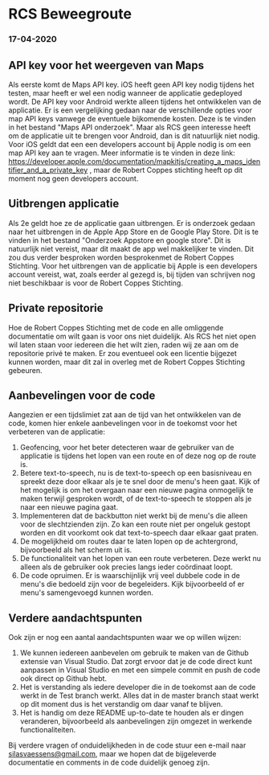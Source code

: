 # RCS Beweegroute

### 17-04-2020

## API key voor het weergeven van Maps 

Als eerste komt de Maps API key. iOS heeft geen API key nodig tijdens het testen, maar heeft er wel een nodig wanneer de 
applicatie gedeployed wordt. De API key voor Android werkte alleen tijdens het ontwikkelen van de applicatie. Er is een
vergelijking gedaan naar de verschillende opties voor map API keys vanwege de eventuele bijkomende kosten. Deze is te vinden in het bestand "Maps API onderzoek". Maar als RCS geen interesse heeft om de applicatie uit te brengen voor Android, dan is dit natuurlijk niet nodig. Voor iOS geldt dat een een developers account bij Apple nodig is om een map API key aan te vragen. Meer informatie
is te vinden in deze link: https://developer.apple.com/documentation/mapkitjs/creating_a_maps_identifier_and_a_private_key , maar 
de Robert Coppes stichting heeft op dit moment nog geen developers account.


## Uitbrengen applicatie

Als 2e geldt hoe ze de applicatie gaan uitbrengen. Er is onderzoek gedaan naar het uitbrengen in de Apple App Store en de 
Google Play Store. Dit is te vinden in het bestand "Onderzoek Appstore en google store". Dit is natuurlijk niet vereist,
maar dit maakt de app wel makkelijker te vinden. Dit zou dus verder besproken worden besprokenmet de Robert Coppes Stichting. Voor
het uitbrengen van de applicatie bij Apple is een developers account vereist, wat, zoals eerder al gezegd is, bij tijden van schrijven
nog niet beschikbaar is voor de Robert Coppes Stichting.

## Private repositorie

Hoe de Robert Coppes Stichting met de code en alle omliggende documentatie om wilt gaan is voor ons niet duidelijk. Als RCS het niet open wil laten staan voor iedereen die het wilt zien, raden wij ze aan om de repositorie privé te maken. Er zou eventueel ook
een licentie bijgezet kunnen worden, maar dit zal in overleg met de Robert Coppes Stichting gebeuren.


## Aanbevelingen voor de code

Aangezien er een tijdslimiet zat aan de tijd van het ontwikkelen van de code, komen hier enkele aanbevelingen voor in de toekomst
voor het verbeteren van de applicatie:

1. Geofencing, voor het beter detecteren waar de gebruiker van de applicatie is tijdens het lopen van een route en of deze 
nog op de route is.
2. Betere text-to-speech, nu is de text-to-speech op een basisniveau en spreekt deze door elkaar als je te snel door de menu's heen gaat. Kijk of het mogelijk is om het overgaan naar een nieuwe pagina onmogelijk te maken terwijl gesproken wordt, of de text-to-speech te stoppen als je naar een nieuwe pagina gaat.
3. Implementeren dat de backbutton niet werkt bij de menu's die alleen voor de slechtzienden zijn. Zo kan een route niet per ongeluk 
gestopt worden en dit voorkomt ook dat text-to-speech daar elkaar gaat praten.
4. De mogelijkheid om routes daar te laten lopen op de achtergrond, bijvoorbeeld als het scherm uit is.
5. De functionaliteit van het lopen van een route verbeteren. Deze werkt nu alleen als de gebruiker ook precies langs ieder coördinaat
loopt.
6. De code opruimen. Er is waarschijnlijk vrij veel dubbele code in de menu's die bedoeld zijn voor de begeleiders. Kijk bijvoorbeeld of er menu's samengevoegd kunnen worden.


## Verdere aandachtspunten

Ook zijn er nog een aantal aandachtspunten waar we op willen wijzen:
1. We kunnen iedereen aanbevelen om gebruik te maken van de Github extensie van Visual Studio. Dat zorgt ervoor dat je de code direct kunt aanpassen in Visual Studio en met een simpele commit en push de code ook direct op Github hebt.
2. Het is verstanding als iedere developer die in de toekomst aan de code werkt in de Test branch werkt. Alles dat in de master branch staat werkt op dit moment dus is het verstandig om daar vanaf te blijven.
3. Het is handig om deze README up-to-date te houden als er dingen veranderen, bijvoorbeeld als aanbevelingen zijn omgezet in werkende functionaliteiten.

Bij verdere vragen of onduidelijkheden in de code stuur een e-mail naar silasvaessens@gmail.com, maar we hopen dat de bijgeleverde documentatie en comments in de code duidelijk genoeg zijn.
